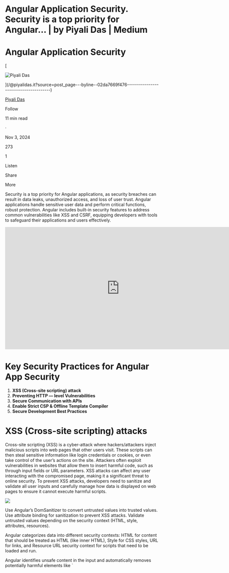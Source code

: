 # Angular Application Security. Security is a top priority for Angular… | by Piyali Das | Medium

# Angular Application Security

[

![Piyali Das](https://miro.medium.com/v2/resize:fill:40:40/1*Lw8C8pu0QC2ZxW0oJ8jAqA.jpeg)





](/@piyalidas.it?source=post_page---byline--02da7669f476---------------------------------------)

[Piyali Das](/@piyalidas.it?source=post_page---byline--02da7669f476---------------------------------------)

Follow

11 min read

·

Nov 3, 2024

273

1

Listen

Share

More

Security is a top priority for Angular applications, as security breaches can result in data leaks, unauthorized access, and loss of user trust. Angular applications handle sensitive user data and perform critical functions, robust protection. Angular includes built-in security features to address common vulnerabilities like XSS and CSRF, equipping developers with tools to safeguard their applications and users effectively.

<iframe src="https://cdn.embedly.com/widgets/media.html?src=https%3A%2F%2Fstackblitz.com%2Fedit%2Fstackblitz-starters-22fu8pz8%3Fembed%3D1%26file%3Dsrc%252Fapp.component.html&amp;display_name=StackBlitz&amp;url=https%3A%2F%2Fstackblitz.com%2Fedit%2Fstackblitz-starters-22fu8pz8%3Fembed%3D1%26file%3Dsrc%252Fapp.component.html&amp;image=https%3A%2F%2Fsocial-img.staticblitz.com%2Fprojects%2Fstackblitz-starters-22fu8pz8%2Fc6d63aa7326966ca8850bd91b93b0485&amp;type=text%2Fhtml&amp;schema=stackblitz" allowfullscreen="" frameborder="0" height="400" width="745" title="stackblitz-starters-22fu8pz8 - StackBlitz" class="eo n fi dz bg" scrolling="no"></iframe>

# **Key Security Practices for Angular App Security**

1.  **XSS (Cross-site scripting) attack**
2.  **Preventing HTTP — level Vulnerabilities**
3.  **Secure Communication with APIs**
4.  **Enable Strict CSP & Offline Template Compiler**
5.  **Secure Development Best Practices**

# XSS (Cross-site scripting) attacks

Cross-site scripting (XSS) is a cyber-attack where hackers/attackers inject malicious scripts into web pages that other users visit. These scripts can then steal sensitive information like login credentials or cookies, or even take control of the user’s actions on the site. Attackers often exploit vulnerabilities in websites that allow them to insert harmful code, such as through input fields or URL parameters. XSS attacks can affect any user interacting with the compromised page, making it a significant threat to online security. To prevent XSS attacks, developers need to sanitize and validate all user inputs and carefully manage how data is displayed on web pages to ensure it cannot execute harmful scripts.

![](https://miro.medium.com/v2/resize:fit:875/1*pDRmlSgXmo-OalyGBx8Djw.png)

Use Angular’s DomSanitizer to convert untrusted values into trusted values. Use attribute binding for sanitization to prevent XSS attacks. Validate untrusted values depending on the security context (HTML, style, attributes, resources).

Angular categorizes data into different security contexts: HTML for content that should be treated as HTML (like inner HTML), Style for CSS styles, URL for links, and Resource URL security context for scripts that need to be loaded and run.

Angular identifies unsafe content in the input and automatically removes potentially harmful elements like \`<script>\` tags while retaining safe elements like \`<p>\` tags before displaying them on the webpage. This helps prevent security risks such as XSS attacks by sanitizing inputs before rendering them.

These methods in Angular mark a value as trusted for specific types:

1.  **bypassSecurityTrustScript**: Marks a value as trusted for use as a script.
2.  **bypassSecurityTrustStyle**: Marks a value as trusted for use in styles.
3.  **bypassSecurityTrustUrl**: Marks a value as trusted for use in URLs.
4.  **bypassSecurityTrustResourceUrl**: Marks a URL as trusted for loading resources.

They bypass Agular's default security checks to allow these values to be used safely in the specified contexts, helping to prevent security vulnerabilities when handling dynamic content.

To protect against XSS attacks on the server side in Angular applications, use a templating language that automatically escapes values. This prevents attackers from injecting malicious code into HTML generated on the server.

# Cross site request forgery (CSRF) attack

Cross site request forgery (CSRF), also known as XSRF, Sea Surf or Session Riding, is an attack vector that tricks a web browser into executing an unwanted action in an application to which a user is logged in.

A successful CSRF attack can be devastating for both the business and user. It can result in damaged client relationships, unauthorized fund transfers, changed passwords and data theft — including stolen session cookies.

![](https://miro.medium.com/v2/resize:fit:875/1*DuFVH1Lx8NMNbWCC84maLQ.png)

CSRFs are typically conducted using malicious social engineering, such as an email or link that tricks the victim into sending a forged request to a server. As the unsuspecting user is authenticated by their application at the time of the attack, it’s impossible to distinguish a legitimate request from a forged one.

![](https://miro.medium.com/v2/resize:fit:875/1*yn3-9ecigpcfMA0moO-pQw.png)

## CSRF example

Before executing an assault, a perpetrator typically studies an application in order to make a forged request appear as legitimate as possible.

For example, a typical GET request for a $100 bank transfer might look like:

GET http://netbank.com/transfer.do?acct=PersonB&amount=$100 HTTP/1.1

A hacker can modify this script so it results in a $100 transfer to their own account. Now the malicious request might look like:

GET http://netbank.com/transfer.do?acct=AttackerA&amount=$100 HTTP/1.1

A bad actor can embed the request into an innocent looking hyperlink:

<a href="http://netbank.com/transfer.do?acct=AttackerA&amount=$100"\>Read more!</a>

Next, he can distribute the hyperlink via email to a large number of bank customers. Those who click on the link while logged into their bank account will unintentionally initiate the $100 transfer.

Note that if the bank’s website is only using POST requests, it’s impossible to frame malicious requests using a <a> href tag. However, the attack could be delivered in a <form> tag with automatic execution of the embedded JavaScript.

This is how such a form may look like:

<body onload\="document.forms\[0\].submit()"\>  
   <form action\="http://netbank.com/transfer.do" method\="POST"\>  
     <input type\="hidden" name\="acct" value\="AttackerA"/>  
     <input type\="hidden" name\="amount" value\="$100"/>  
     <input type\="submit" value\="View my pictures!"/>  
   </form\>  
 </body\>

## Methods of CSRF mitigation

A number of effective methods exist for both prevention and mitigation of CSRF attacks. From a user’s perspective, prevention is a matter of safeguarding login credentials and denying unauthorized actors access to applications.

Best practices include:

-   Logging off web applications when not in use
-   Securing usernames and passwords
-   Not allowing browsers to remember passwords
-   Avoiding simultaneously browsing while logged into an application

For web applications, multiple solutions exist to block malicious traffic and prevent attacks. Among the most common mitigation methods is to generate unique random tokens for every session request or ID. These are subsequently checked and verified by the server. Session requests having either duplicate tokens or missing values are blocked. Alternatively, a request that doesn’t match its session ID token is prevented from reaching an application.

Double submission of cookies is another well-known method to block CSRF. Similar to using unique tokens, random tokens are assigned to both a cookie and a request parameter. The server then verifies that the tokens match before granting access to the application.

While effective, tokens can be exposed at a number of points, including in browser history, HTTP log files, network appliances logging the first line of an HTTP request and referrer headers, if the protected site links to an external URL. These potential weak spots make tokens a less than full-proof solution.

# Secure Communication with APIs

Communication with APIs is essential for protecting sensitive data exchanged between clients and servers. Using HTTPS encrypts data during transmission, safeguarding against eavesdropping and tampering. Implementing CORS (Cross-Origin Resource Sharing) ensures that only trusted domains can access resources, preventing unauthorized requests from malicious sites.

Encrypting sensitive client-side data before sending it to servers adds layer of security, making intercepted data unreadable.

Avoiding storing sensitive information on clients and opting for secure storage mechanisms like HTTP-only cookies for tokens and credentials further enhances protection against potential threats.

These practices collectively ensure that API communications are robustly secured, maintaining data integrity and user privacy.

![](https://miro.medium.com/v2/resize:fit:875/1*zctUB9yuafmGpQrJCa_Hhw.png)

# Avoid Security Risk Angular API

It’s crucial to avoid using Angular APIs labeled as “Security Risk” in the documentation, particularly ElementRef. ElementRef allows direct access to the DOM, which can expose your application to XSS (Cross-Site Scripting) attacks if not used carefully. Instead, rely on Angular’s templating and data binding capabilities whenever possible, as they provide safer alternatives.

When direct DOM access is unavoidable, consider using Renderer2, which offers a secure API to interact with native elements without compromising security. By following these guidelines, you can minimize risks associated with vulnerable APIs and strengthen the overall security of both your users and Angular applications.

![](https://miro.medium.com/v2/resize:fit:875/1*L92QwpR_hfG4CLGCt951NA.png)

# Never use native DOM APIs to interact with HTML elements

Avoid direct DOM manipulation and use Angular template mechanisms, and Agular's own APIs to manipulate the DOM instead. As a general guideline, avoid the following:

-   `node.appendChild();`
-   using the `document` object methods to interact with the page
-   using jQuery APIs

There are native Angular APIs that allow the same type of direct DOM manipulation that we’re advising against — for example, the **ElementRef API**. Angular ElementRef introduces security issues when used to gain access to a direct DOM node and perform manipulations at that point.

This and other interactions outside of the Angular set of APIs could potentially lead to security vulnerabilities.

# Avoid template engines on server-side templates

Angular security best practice #5: Avoid 3rd party template engines to create or add templates data on Angular server-side rendered applications.

If you’ve been using Node.js to build web applications, you have probably used a template engine such as EJS, Pug, **Handlebars**, or one of their alternatives at some point in time. They are used to manage server-side rendered templates for the view layer and may include partials or layouts composites, and other sorts of features that help dynamically generate a view.

However, implementing these template engine mechanisms in a configuration of Angular’s server-side rendered application could lead to potential injection of malicious code into a template. That happens because data injected is external to the scope of the Angular API and cannot be sanitized, posing the same risks as template string concatenation

# Scan your Angular project for components which introduce security vulnerabilities

When it comes to using third-party libraries, like Angular and its ecosystem of modules or components, you should keep the following in mind: security vulnerabilities affecting the core Angular library, and security vulnerabilities in the third-party Angular modules you are importing and using in your project.

**Using components with known vulnerabilities** is actually a documented **OWASP Top 10** web security risk that you should be aware of.In fact, the picture below shows a list of Angular modules with known security vulnerabilities, for example, those that would get flagged when you run an `npm install` or `npm audit`. Indeed, as you see in this picture taken from our **JavaScript Frameworks Security report**, some of these are winning millions of downloads a year yet have **no security fix** to this date:

![](https://miro.medium.com/v2/resize:fit:875/0*cMTfFdO5gF3M55dl)

# **Enable Strict CSP**

To enable Strict CSP(Content Security Policy) configure your web server to include a Content-Security-Policy HTTP header with directives for script and style sources, and enhanced security and performance.

To make an application compatible with strict CSP it is usually necessary to make some changes to HTML templates and client-side code, add the policy header, and test that everything works properly once the policy is deployed. This page walks you through the common steps.

## **Add nonces to <script> elements**

With strict CSP, every `<script>` element must have a `nonce` attribute containing a random, unguessable token which matches the value specified in the policy. The first step is to add these attributes to all scripts:

<script src\="/path/to/script.js"\></script\>  
<script\>foo()</script\>

becomes (depending on the template system syntax):

<script nonce\="${nonce}" src\="/path/to/script.js"\></script\>  
<script nonce\="${nonce}"\>foo()</script\>

If you use Closure Templates , the template system will [add nonce attributes automatically](https://developers.google.com/closure/templates/docs/security#content_security_policy) without requiring any changes to your templates if you pass the nonce value as [injected data](https://developers.google.com/closure/templates/docs/concepts#injecteddata).

In other template systems you will need to modify the templates which include `<script>` tags to add the `nonce` attribute and set its value.

default\-src 'self';   
script\-src 'self';   
style\-src 'self';                   
img\-src 'self' data:;   
font\-src 'self';   
connect\-src 'self';

**Here’s how the policy works:**

-   **Default-src**Script-src **‘self’:** All content has to be fetched from the same domain as that which hosted the HTML page.
-   **Script-src ‘self’ https:** An API service (_https://apis.example.com_) serves as the only source for JavaScript loaded on the website.
-   **img-src ‘self’ data:** One can retrieve images from their origin or represent them as data URIs.

We can set the CSP directives in the meta tag as well. To set the directives in an angular application. The CSP meta tag allows you to define a Content Security Policy in HTML <head> Section. Configuring CSP with meta tags is a good way to implement and test Content Security Policies directly within your HTML documents.

<! --- index.html --->  
<!DOCTYPE html\>  
<html lang\="en"\>  
<head\>  
    <meta charset\="utf-8" />  
    <title\>AngularCsp</title\>  
    <base href\="/" />  
    <meta name\="viewport"  
          content\="width=device-width,  
                   initial-scale=1" />  
    <link rel\="icon" type\="image/x-icon"  
          href\="favicon.ico" />  
    <meta http-equiv\="Content-Security-Policy"  
        content\="default-src 'self'; script-src 'self'; style-src 'self';  
                 img-src 'self' data:; font-src 'self'; connect-src 'self';" />  
</head\>  
<body\>  
    <app-root\></app-root\>  
</body\>  
</html\>

[

## Content Security Policy (CSP) - GeeksforGeeks

### A Computer Science portal for geeks. It contains well written, well thought and well explained computer science and…

www.geeksforgeeks.org



](https://www.geeksforgeeks.org/content-security-policy-csp/?ref=asr1&source=post_page-----02da7669f476---------------------------------------)

## How to Use a Nonce in Angular

If your Angular application has a CSP and you do not want to use `‘unsafe-inline’` (and you shouldn’t if you can help it), this is the _minimum_ policy you must have according to Angular (line breaks added for readability):

default\-src 'self';   
style-src 'self' 'nonce-randomNonceGoesHere';   
script-src 'self' 'nonce-randomNonceGoesHere';

Since Angular 16, You can set the nonce for Angular in one of two ways:

1.  Set the `ngCspNonce` attribute on the root application element as `<app ngCspNonce="randomNonceGoesHere"></app>`. Use this approach if you have access to server-side templating that can add the nonce both to the header and the `index.html` when constructing the response.
2.  Provide the nonce using the `CSP_NONCE` injection token. Use this approach if you have access to the nonce at runtime and you want to be able to cache the `index.html`.

import {bootstrapApplication, CSP\_NONCE} from '@angular/core';  
import {AppComponent} from './app/app.component';  
bootstrapApplication(AppComponent,   
  {  providers:   
    \[{      
      provide: CSP\_NONCE,  
      useValue: globalThis.myRandomNonceValue    
    }\]  
}  
);

# Offline Template Compiler

The offline template compiler in Angular compiles templates during the build process, rather than at runtime, which improves security and performance.

`tsconfig.json`: Set `angularCompilerOptions.fullTemplateTypeCheck` to `true` in your `tsconfig.json` file.

{  
      "angularCompilerOptions": {  
            "fullTemplateTypeCheck": true  
      }  
}

**Benefits:**

-   **Enhanced Security:** Prevents template injection vulnerabilities.
-   **Improved Performance:** Templates are compiled ahead of time, reducing runtime overhead.

# Secure Development Best Practices

Following are the secure coding practices:

1\. **Secure Authentication**:

Use strong hashing algorithms (like bcrypt) to securely store passwords. This ensures passwords are not easily compromised even if your database is breached

Enforce password policies such as minimum length, complexity requirements (including numbers and special characters), and periodic password changes.

![](https://miro.medium.com/v2/resize:fit:730/0*uTe-n4QZUGgj7xmn.png)

2\. **Avoid Hazardous Angular API Endpoints**:

Avoid using Angular API endpoints that are overloaded, unavailable, or incorrect, as they can cause application failures or unpredictable behavior.

Ensure that API endpoints are well-documented, maintained, and adhere to RESTful principles for consistency and reliability in communication between Angular frontend and backend services.

3\. **Stay Updated**:

Regularly update your Angular libraries to the latest versions. Updates often include security fixes that protect against known vulnerabilities. Check the Angular change log for security-related updates and best practices.

4\. **Security Audits**:

Conduct Angular application security audits to identify and address potential vulnerabilities. This ensures that you follow security best practices and maintain robust protection against threats.

5\. **Use Route Guards**:

Implement route guards to control access to specific routes based on user authentication and authorization. This helps ensure that only authorized users can access sensitive or restricted areas of your application.

6\. **Keep Dependencies Updated**:

Use npm (Node Package Manager) to keep Angular and its dependencies up to date. Regular updates help to mitigate risks associated with known vulnerabilities in third-party libraries and packages.

# Do I even need a BEARER token, if i have a CSRF token?

The bearer token is your login token to an external api-service like a passport or member-card, so you are granted access to this external service. The token also tells the server who the person/machine accessing the resource is, so the server can decide if they have the correct permissions.

The CSRF token protects you from request forgery, meaning someone making a request to your server from an external server or tool. The only thing a CSRF token tells you is that the request came from someone using your site, it doesn’t tell you who that person is or what permissions they have.

## Embedded Content